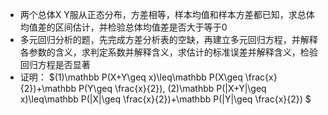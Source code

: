 -  两个总体X Y服从正态分布，方差相等，样本均值和样本方差都已知，求总体均值差的区间估计，并检验总体均值差是否大于等于0 
-  多元回归分析的题，先完成方差分析表的空缺，再建立多元回归方程，并解释各参数的含义，求判定系数并解释含义，求估计的标准误差并解释含义，检验回归方程是否显著 
-  证明： $(1)\mathbb P(X+Y\geq x)\leq\mathbb P(X\geq \frac{x}{2})+\mathbb P(Y\geq \frac{x}{2}),
(2)\mathbb P(|X+Y|\geq x)\leq\mathbb P(|X|\geq \frac{x}{2})+\mathbb P(|Y|\geq \frac{x}{2})
$ 
